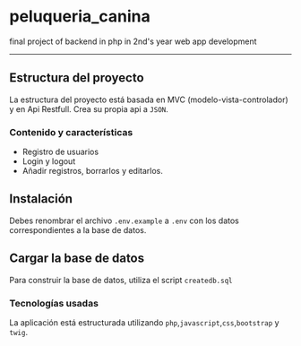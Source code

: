 # peluqueria_canina
final project of backend in php in 2nd's year web app development

---

## Estructura del proyecto
La estructura del proyecto está basada 
en MVC (modelo-vista-controlador) y en Api Restfull.
Crea su propia api a `JSON`.

### Contenido y características
- Registro de usuarios
- Login y logout
- Añadir registros, borrarlos y editarlos.


## Instalación

Debes renombrar el archivo `.env.example` a `.env`
con los datos correspondientes a la base de datos. 

## Cargar la base de datos

Para construir la base de datos, 
utiliza el script `createdb.sql`


### Tecnologías usadas

La aplicación está estructurada utilizando
`php`,`javascript`,`css`,`bootstrap` y `twig`.



